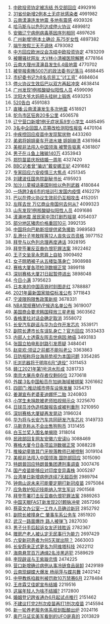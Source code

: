 1. [中欧投资协定被冻结 外交部回应](http://www.baidu.com/baidu?cl=3&tn=SE_baiduhomet8_jmjb7mjw&rsv_dl=fyb_top&fr=top1000&wd=%D6%D0%C5%B7%CD%B6%D7%CA%D0%AD%B6%A8%B1%BB%B6%B3%BD%E1%20%CD%E2%BD%BB%B2%BF%BB%D8%D3%A6) 4992916
1. [31省份新增2例本土无症状感染者](http://www.baidu.com/baidu?cl=3&tn=SE_baiduhomet8_jmjb7mjw&rsv_dl=fyb_top&fr=top1000&wd=31%CA%A1%B7%DD%D0%C2%D4%F62%C0%FD%B1%BE%CD%C1%CE%DE%D6%A2%D7%B4%B8%D0%C8%BE%D5%DF) 4991982
1. [云南漾濞连发地震 多地有震感](http://www.baidu.com/baidu?cl=3&tn=SE_baiduhomet8_jmjb7mjw&rsv_dl=fyb_top&fr=top1000&wd=%D4%C6%C4%CF%D1%FA%E5%A8%C1%AC%B7%A2%B5%D8%D5%F0%20%B6%E0%B5%D8%D3%D0%D5%F0%B8%D0) 4939326
1. [哈马斯与以色列达成停火协议](http://www.baidu.com/baidu?cl=3&tn=SE_baiduhomet8_jmjb7mjw&rsv_dl=fyb_top&fr=top1000&wd=%B9%FE%C2%ED%CB%B9%D3%EB%D2%D4%C9%AB%C1%D0%B4%EF%B3%C9%CD%A3%BB%F0%D0%AD%D2%E9) 4899812
1. [安徽辽宁病例病毒基因序列相同](http://www.baidu.com/baidu?cl=3&tn=SE_baiduhomet8_jmjb7mjw&rsv_dl=fyb_top&fr=top1000&wd=%B0%B2%BB%D5%C1%C9%C4%FE%B2%A1%C0%FD%B2%A1%B6%BE%BB%F9%D2%F2%D0%F2%C1%D0%CF%E0%CD%AC) 4897626
1. [广州新增1例本土确诊 系75岁女性](http://www.baidu.com/baidu?cl=3&tn=SE_baiduhomet8_jmjb7mjw&rsv_dl=fyb_top&fr=top1000&wd=%B9%E3%D6%DD%D0%C2%D4%F61%C0%FD%B1%BE%CD%C1%C8%B7%D5%EF%20%CF%B575%CB%EA%C5%AE%D0%D4) 4897382
1. [端午放假三天不调休](http://www.baidu.com/baidu?cl=3&tn=SE_baiduhomet8_jmjb7mjw&rsv_dl=fyb_top&fr=top1000&wd=%B6%CB%CE%E7%B7%C5%BC%D9%C8%FD%CC%EC%B2%BB%B5%F7%D0%DD) 4793082
1. [中方回应欧洲议会冻结中欧投资协定](http://www.baidu.com/baidu?cl=3&tn=SE_baiduhomet8_jmjb7mjw&rsv_dl=fyb_top&fr=top1000&wd=%D6%D0%B7%BD%BB%D8%D3%A6%C5%B7%D6%DE%D2%E9%BB%E1%B6%B3%BD%E1%D6%D0%C5%B7%CD%B6%D7%CA%D0%AD%B6%A8) 4783209
1. [被曝骚扰网友 大V林小清被医院解聘](http://www.baidu.com/baidu?cl=3&tn=SE_baiduhomet8_jmjb7mjw&rsv_dl=fyb_top&fr=top1000&wd=%B1%BB%C6%D8%C9%A7%C8%C5%CD%F8%D3%D1%20%B4%F3V%C1%D6%D0%A1%C7%E5%B1%BB%D2%BD%D4%BA%BD%E2%C6%B8) 4778164
1. [云南大理州漾濞县发生6.4级地震](http://www.baidu.com/baidu?cl=3&tn=SE_baiduhomet8_jmjb7mjw&rsv_dl=fyb_top&fr=top1000&wd=%D4%C6%C4%CF%B4%F3%C0%ED%D6%DD%D1%FA%E5%A8%CF%D8%B7%A2%C9%FA6.4%BC%B6%B5%D8%D5%F0) 4770702
1. [被举报索贿500万的政法委书记落马](http://www.baidu.com/baidu?cl=3&tn=SE_baiduhomet8_jmjb7mjw&rsv_dl=fyb_top&fr=top1000&wd=%B1%BB%BE%D9%B1%A8%CB%F7%BB%DF500%CD%F2%B5%C4%D5%FE%B7%A8%CE%AF%CA%E9%BC%C7%C2%E4%C2%ED) 4688445
1. [市纪委书记为8名农民工“讨工资”](http://www.baidu.com/baidu?cl=3&tn=SE_baiduhomet8_jmjb7mjw&rsv_dl=fyb_top&fr=top1000&wd=%CA%D0%BC%CD%CE%AF%CA%E9%BC%C7%CE%AA8%C3%FB%C5%A9%C3%F1%B9%A4%A1%B0%CC%D6%B9%A4%D7%CA%A1%B1) 4684604
1. [停火协议生效后巴以双方再起冲突](http://www.baidu.com/baidu?cl=3&tn=SE_baiduhomet8_jmjb7mjw&rsv_dl=fyb_top&fr=top1000&wd=%CD%A3%BB%F0%D0%AD%D2%E9%C9%FA%D0%A7%BA%F3%B0%CD%D2%D4%CB%AB%B7%BD%D4%D9%C6%F0%B3%E5%CD%BB) 4638414
1. [广州发现1例核酸疑似阳性人员](http://www.baidu.com/baidu?cl=3&tn=SE_baiduhomet8_jmjb7mjw&rsv_dl=fyb_top&fr=top1000&wd=%B9%E3%D6%DD%B7%A2%CF%D61%C0%FD%BA%CB%CB%E1%D2%C9%CB%C6%D1%F4%D0%D4%C8%CB%D4%B1) 4599096
1. [沈阳大爷大妈把头挂树上锻炼](http://www.baidu.com/baidu?cl=3&tn=SE_baiduhomet8_jmjb7mjw&rsv_dl=fyb_top&fr=top1000&wd=%C9%F2%D1%F4%B4%F3%D2%AF%B4%F3%C2%E8%B0%D1%CD%B7%B9%D2%CA%F7%C9%CF%B6%CD%C1%B6) 4593253
1. [520告白](http://www.baidu.com/baidu?cl=3&tn=SE_baiduhomet8_jmjb7mjw&rsv_dl=fyb_top&fr=top1000&wd=520%B8%E6%B0%D7) 4591083
1. [直播:云南漾濞发生多次地震](http://www.baidu.com/baidu?cl=3&tn=SE_baiduhomet8_jmjb7mjw&rsv_dl=fyb_top&fr=top1000&wd=%D6%B1%B2%A5%3A%D4%C6%C4%CF%D1%FA%E5%A8%B7%A2%C9%FA%B6%E0%B4%CE%B5%D8%D5%F0) 4518921
1. [鸵鸟市区狂奔20多公里](http://www.baidu.com/baidu?cl=3&tn=SE_baiduhomet8_jmjb7mjw&rsv_dl=fyb_top&fr=top1000&wd=%CD%D2%C4%F1%CA%D0%C7%F8%BF%F1%B1%BC20%B6%E0%B9%AB%C0%EF) 4506578
1. [辽宁营口新增1例无症状系9岁小学生](http://www.baidu.com/baidu?cl=3&tn=SE_baiduhomet8_jmjb7mjw&rsv_dl=fyb_top&fr=top1000&wd=%C1%C9%C4%FE%D3%AA%BF%DA%D0%C2%D4%F61%C0%FD%CE%DE%D6%A2%D7%B4%CF%B59%CB%EA%D0%A1%D1%A7%C9%FA) 4485495
1. [3名中企回国人员篡改检测阳性报告](http://www.baidu.com/baidu?cl=3&tn=SE_baiduhomet8_jmjb7mjw&rsv_dl=fyb_top&fr=top1000&wd=3%C3%FB%D6%D0%C6%F3%BB%D8%B9%FA%C8%CB%D4%B1%B4%DB%B8%C4%BC%EC%B2%E2%D1%F4%D0%D4%B1%A8%B8%E6) 4470104
1. [中疾控回应疫苗中发现絮状物](http://www.baidu.com/baidu?cl=3&tn=SE_baiduhomet8_jmjb7mjw&rsv_dl=fyb_top&fr=top1000&wd=%D6%D0%BC%B2%BF%D8%BB%D8%D3%A6%D2%DF%C3%E7%D6%D0%B7%A2%CF%D6%D0%F5%D7%B4%CE%EF) 4433260
1. [弟弟将姐姐豪车开进水塘 姐姐崩溃](http://www.baidu.com/baidu?cl=3&tn=SE_baiduhomet8_jmjb7mjw&rsv_dl=fyb_top&fr=top1000&wd=%B5%DC%B5%DC%BD%AB%BD%E3%BD%E3%BA%C0%B3%B5%BF%AA%BD%F8%CB%AE%CC%C1%20%BD%E3%BD%E3%B1%C0%C0%A3) 4361984
1. [美舰非法闯入中国领海 被警告驱离](http://www.baidu.com/baidu?cl=3&tn=SE_baiduhomet8_jmjb7mjw&rsv_dl=fyb_top&fr=top1000&wd=%C3%C0%BD%A2%B7%C7%B7%A8%B4%B3%C8%EB%D6%D0%B9%FA%C1%EC%BA%A3%20%B1%BB%BE%AF%B8%E6%C7%FD%C0%EB) 4361807
1. [男子在斗鱼上赌输140万](http://www.baidu.com/baidu?cl=3&tn=SE_baiduhomet8_jmjb7mjw&rsv_dl=fyb_top&fr=top1000&wd=%C4%D0%D7%D3%D4%DA%B6%B7%D3%E3%C9%CF%B6%C4%CA%E4140%CD%F2) 4353943
1. [郑恺苗苗庆祝结婚一周年](http://www.baidu.com/baidu?cl=3&tn=SE_baiduhomet8_jmjb7mjw&rsv_dl=fyb_top&fr=top1000&wd=%D6%A3%E2%FD%C3%E7%C3%E7%C7%EC%D7%A3%BD%E1%BB%E9%D2%BB%D6%DC%C4%EA) 4327420
1. [BBC记者曾“骗访”戴安娜王妃](http://www.baidu.com/baidu?cl=3&tn=SE_baiduhomet8_jmjb7mjw&rsv_dl=fyb_top&fr=top1000&wd=BBC%BC%C7%D5%DF%D4%F8%A1%B0%C6%AD%B7%C3%A1%B1%B4%F7%B0%B2%C4%C8%CD%F5%E5%FA) 4291682
1. [专家回应六安疫情三大焦点](http://www.baidu.com/baidu?cl=3&tn=SE_baiduhomet8_jmjb7mjw&rsv_dl=fyb_top&fr=top1000&wd=%D7%A8%BC%D2%BB%D8%D3%A6%C1%F9%B0%B2%D2%DF%C7%E9%C8%FD%B4%F3%BD%B9%B5%E3) 4251345
1. [刘建波任国务院副秘书长](http://www.baidu.com/baidu?cl=3&tn=SE_baiduhomet8_jmjb7mjw&rsv_dl=fyb_top&fr=top1000&wd=%C1%F5%BD%A8%B2%A8%C8%CE%B9%FA%CE%F1%D4%BA%B8%B1%C3%D8%CA%E9%B3%A4) 4195923
1. [加沙儿童喊话美国别给以色列武器](http://www.baidu.com/baidu?cl=3&tn=SE_baiduhomet8_jmjb7mjw&rsv_dl=fyb_top&fr=top1000&wd=%BC%D3%C9%B3%B6%F9%CD%AF%BA%B0%BB%B0%C3%C0%B9%FA%B1%F0%B8%F8%D2%D4%C9%AB%C1%D0%CE%E4%C6%F7) 4180844
1. [一场跨3省6市的培训引发国内疫情](http://www.baidu.com/baidu?cl=3&tn=SE_baiduhomet8_jmjb7mjw&rsv_dl=fyb_top&fr=top1000&wd=%D2%BB%B3%A1%BF%E73%CA%A16%CA%D0%B5%C4%C5%E0%D1%B5%D2%FD%B7%A2%B9%FA%C4%DA%D2%DF%C7%E9) 4162279
1. [巴以在停火协议生效前仍互相攻击](http://www.baidu.com/baidu?cl=3&tn=SE_baiduhomet8_jmjb7mjw&rsv_dl=fyb_top&fr=top1000&wd=%B0%CD%D2%D4%D4%DA%CD%A3%BB%F0%D0%AD%D2%E9%C9%FA%D0%A7%C7%B0%C8%D4%BB%A5%CF%E0%B9%A5%BB%F7) 4152051
1. [左晖去世 万亿商业帝国何去何从?](http://www.baidu.com/baidu?cl=3&tn=SE_baiduhomet8_jmjb7mjw&rsv_dl=fyb_top&fr=top1000&wd=%D7%F3%EA%CD%C8%A5%CA%C0%20%CD%F2%D2%DA%C9%CC%D2%B5%B5%DB%B9%FA%BA%CE%C8%A5%BA%CE%B4%D3%3F) 4099323
1. [山东发现1例核酸疑似阳性人员](http://www.baidu.com/baidu?cl=3&tn=SE_baiduhomet8_jmjb7mjw&rsv_dl=fyb_top&fr=top1000&wd=%C9%BD%B6%AB%B7%A2%CF%D61%C0%FD%BA%CB%CB%E1%D2%C9%CB%C6%D1%F4%D0%D4%C8%CB%D4%B1) 4091686
1. [漾濞地震 居民家中顶灯剧烈摇晃](http://www.baidu.com/baidu?cl=3&tn=SE_baiduhomet8_jmjb7mjw&rsv_dl=fyb_top&fr=top1000&wd=%D1%FA%E5%A8%B5%D8%D5%F0%20%BE%D3%C3%F1%BC%D2%D6%D0%B6%A5%B5%C6%BE%E7%C1%D2%D2%A1%BB%CE) 4054037
1. [部分地区猪肉价格重回10元](http://www.baidu.com/baidu?cl=3&tn=SE_baiduhomet8_jmjb7mjw&rsv_dl=fyb_top&fr=top1000&wd=%B2%BF%B7%D6%B5%D8%C7%F8%D6%ED%C8%E2%BC%DB%B8%F1%D6%D8%BB%D810%D4%AA) 3992135
1. [中国将向巴勒斯坦提供紧急援助](http://www.baidu.com/baidu?cl=3&tn=SE_baiduhomet8_jmjb7mjw&rsv_dl=fyb_top&fr=top1000&wd=%D6%D0%B9%FA%BD%AB%CF%F2%B0%CD%C0%D5%CB%B9%CC%B9%CC%E1%B9%A9%BD%F4%BC%B1%D4%AE%D6%FA) 3989583
1. [乱港分子岑敖晖等12人丧失议员资格](http://www.baidu.com/baidu?cl=3&tn=SE_baiduhomet8_jmjb7mjw&rsv_dl=fyb_top&fr=top1000&wd=%C2%D2%B8%DB%B7%D6%D7%D3%E1%AF%B0%BD%EA%CD%B5%C812%C8%CB%C9%A5%CA%A7%D2%E9%D4%B1%D7%CA%B8%F1) 3977152
1. [拜登与以色列总理再度通话](http://www.baidu.com/baidu?cl=3&tn=SE_baiduhomet8_jmjb7mjw&rsv_dl=fyb_top&fr=top1000&wd=%B0%DD%B5%C7%D3%EB%D2%D4%C9%AB%C1%D0%D7%DC%C0%ED%D4%D9%B6%C8%CD%A8%BB%B0) 3928195
1. [拜登签署反亚裔仇恨犯罪法案](http://www.baidu.com/baidu?cl=3&tn=SE_baiduhomet8_jmjb7mjw&rsv_dl=fyb_top&fr=top1000&wd=%B0%DD%B5%C7%C7%A9%CA%F0%B7%B4%D1%C7%D2%E1%B3%F0%BA%DE%B7%B8%D7%EF%B7%A8%B0%B8) 3922462
1. [王子文坐吴永恩肩上自拍](http://www.baidu.com/baidu?cl=3&tn=SE_baiduhomet8_jmjb7mjw&rsv_dl=fyb_top&fr=top1000&wd=%CD%F5%D7%D3%CE%C4%D7%F8%CE%E2%D3%C0%B6%F7%BC%E7%C9%CF%D7%D4%C5%C4) 3909492
1. [女子晾晒被子从五楼坠落身亡](http://www.baidu.com/baidu?cl=3&tn=SE_baiduhomet8_jmjb7mjw&rsv_dl=fyb_top&fr=top1000&wd=%C5%AE%D7%D3%C1%C0%C9%B9%B1%BB%D7%D3%B4%D3%CE%E5%C2%A5%D7%B9%C2%E4%C9%ED%CD%F6) 3908988
1. [赛格大厦各项检测数据正常](http://www.baidu.com/baidu?cl=3&tn=SE_baiduhomet8_jmjb7mjw&rsv_dl=fyb_top&fr=top1000&wd=%C8%FC%B8%F1%B4%F3%CF%C3%B8%F7%CF%EE%BC%EC%B2%E2%CA%FD%BE%DD%D5%FD%B3%A3) 3899118
1. [深圳赛格大厦21日起暂停进出](http://www.baidu.com/baidu?cl=3&tn=SE_baiduhomet8_jmjb7mjw&rsv_dl=fyb_top&fr=top1000&wd=%C9%EE%DB%DA%C8%FC%B8%F1%B4%F3%CF%C321%C8%D5%C6%F0%D4%DD%CD%A3%BD%F8%B3%F6) 3898048
1. [今日小满](http://www.baidu.com/baidu?cl=3&tn=SE_baiduhomet8_jmjb7mjw&rsv_dl=fyb_top&fr=top1000&wd=%BD%F1%C8%D5%D0%A1%C2%FA) 3795623
1. [日本来的中国高铁时刻图走红](http://www.baidu.com/baidu?cl=3&tn=SE_baiduhomet8_jmjb7mjw&rsv_dl=fyb_top&fr=top1000&wd=%C8%D5%B1%BE%C0%B4%B5%C4%D6%D0%B9%FA%B8%DF%CC%FA%CA%B1%BF%CC%CD%BC%D7%DF%BA%EC) 3788887
1. [2021年最新国家赔偿标准公布](http://www.baidu.com/baidu?cl=3&tn=SE_baiduhomet8_jmjb7mjw&rsv_dl=fyb_top&fr=top1000&wd=2021%C4%EA%D7%EE%D0%C2%B9%FA%BC%D2%C5%E2%B3%A5%B1%EA%D7%BC%B9%AB%B2%BC) 3711843
1. [宁波限购限售政策新规](http://www.baidu.com/baidu?cl=3&tn=SE_baiduhomet8_jmjb7mjw&rsv_dl=fyb_top&fr=top1000&wd=%C4%FE%B2%A8%CF%DE%B9%BA%CF%DE%CA%DB%D5%FE%B2%DF%D0%C2%B9%E6) 3678331
1. [NBA常规赛MVP候选名单公布](http://www.baidu.com/baidu?cl=3&tn=SE_baiduhomet8_jmjb7mjw&rsv_dl=fyb_top&fr=top1000&wd=NBA%B3%A3%B9%E6%C8%FCMVP%BA%F2%D1%A1%C3%FB%B5%A5%B9%AB%B2%BC) 3619007
1. [美国商会要求韩国释放三星老板](http://www.baidu.com/baidu?cl=3&tn=SE_baiduhomet8_jmjb7mjw&rsv_dl=fyb_top&fr=top1000&wd=%C3%C0%B9%FA%C9%CC%BB%E1%D2%AA%C7%F3%BA%AB%B9%FA%CA%CD%B7%C5%C8%FD%D0%C7%C0%CF%B0%E5) 3603562
1. [香格里拉对话会确定取消](http://www.baidu.com/baidu?cl=3&tn=SE_baiduhomet8_jmjb7mjw&rsv_dl=fyb_top&fr=top1000&wd=%CF%E3%B8%F1%C0%EF%C0%AD%B6%D4%BB%B0%BB%E1%C8%B7%B6%A8%C8%A1%CF%FB) 3558072
1. [长安汽车辟谣与华为合作开发芯片](http://www.baidu.com/baidu?cl=3&tn=SE_baiduhomet8_jmjb7mjw&rsv_dl=fyb_top&fr=top1000&wd=%B3%A4%B0%B2%C6%FB%B3%B5%B1%D9%D2%A5%D3%EB%BB%AA%CE%AA%BA%CF%D7%F7%BF%AA%B7%A2%D0%BE%C6%AC) 3539171
1. [副院长遭市长车误轧身亡？官方回应](http://www.baidu.com/baidu?cl=3&tn=SE_baiduhomet8_jmjb7mjw&rsv_dl=fyb_top&fr=top1000&wd=%B8%B1%D4%BA%B3%A4%D4%E2%CA%D0%B3%A4%B3%B5%CE%F3%D4%FE%C9%ED%CD%F6%A3%BF%B9%D9%B7%BD%BB%D8%D3%A6) 3533433
1. [内部人士透露左晖去世病因:肺癌](http://www.baidu.com/baidu?cl=3&tn=SE_baiduhomet8_jmjb7mjw&rsv_dl=fyb_top&fr=top1000&wd=%C4%DA%B2%BF%C8%CB%CA%BF%CD%B8%C2%B6%D7%F3%EA%CD%C8%A5%CA%C0%B2%A1%D2%F2%3A%B7%CE%B0%A9) 3493183
1. [张国立拍电影封路引发质疑](http://www.baidu.com/baidu?cl=3&tn=SE_baiduhomet8_jmjb7mjw&rsv_dl=fyb_top&fr=top1000&wd=%D5%C5%B9%FA%C1%A2%C5%C4%B5%E7%D3%B0%B7%E2%C2%B7%D2%FD%B7%A2%D6%CA%D2%C9) 3484041
1. [赵奕欢:领证之前都不能叫老公](http://www.baidu.com/baidu?cl=3&tn=SE_baiduhomet8_jmjb7mjw&rsv_dl=fyb_top&fr=top1000&wd=%D5%D4%DE%C8%BB%B6%3A%C1%EC%D6%A4%D6%AE%C7%B0%B6%BC%B2%BB%C4%DC%BD%D0%C0%CF%B9%AB) 3363863
1. [日防相称将台海局势视为本国问题](http://www.baidu.com/baidu?cl=3&tn=SE_baiduhomet8_jmjb7mjw&rsv_dl=fyb_top&fr=top1000&wd=%C8%D5%B7%C0%CF%E0%B3%C6%BD%AB%CC%A8%BA%A3%BE%D6%CA%C6%CA%D3%CE%AA%B1%BE%B9%FA%CE%CA%CC%E2) 3354285
1. [IE浏览器将于明年6月“退役”](http://www.baidu.com/baidu?cl=3&tn=SE_baiduhomet8_jmjb7mjw&rsv_dl=fyb_top&fr=top1000&wd=IE%E4%AF%C0%C0%C6%F7%BD%AB%D3%DA%C3%F7%C4%EA6%D4%C2%A1%B0%CD%CB%D2%DB%A1%B1) 3311453
1. [赣江2021年第1号洪水形成](http://www.baidu.com/baidu?cl=3&tn=SE_baiduhomet8_jmjb7mjw&rsv_dl=fyb_top&fr=top1000&wd=%B8%D3%BD%AD2021%C4%EA%B5%DA1%BA%C5%BA%E9%CB%AE%D0%CE%B3%C9) 3281733
1. [南京大屠杀幸存者仅剩66位](http://www.baidu.com/baidu?cl=3&tn=SE_baiduhomet8_jmjb7mjw&rsv_dl=fyb_top&fr=top1000&wd=%C4%CF%BE%A9%B4%F3%CD%C0%C9%B1%D0%D2%B4%E6%D5%DF%BD%F6%CA%A366%CE%BB) 3270618
1. [外媒:3名中国船员在加纳海域被绑架](http://www.baidu.com/baidu?cl=3&tn=SE_baiduhomet8_jmjb7mjw&rsv_dl=fyb_top&fr=top1000&wd=%CD%E2%C3%BD%3A3%C3%FB%D6%D0%B9%FA%B4%AC%D4%B1%D4%DA%BC%D3%C4%C9%BA%A3%D3%F2%B1%BB%B0%F3%BC%DC) 3261662
1. [四部门:推动城市停车设施发展](http://www.baidu.com/baidu?cl=3&tn=SE_baiduhomet8_jmjb7mjw&rsv_dl=fyb_top&fr=top1000&wd=%CB%C4%B2%BF%C3%C5%3A%CD%C6%B6%AF%B3%C7%CA%D0%CD%A3%B3%B5%C9%E8%CA%A9%B7%A2%D5%B9) 3254751
1. [姜潮宣布老婆麦迪娜怀二胎](http://www.baidu.com/baidu?cl=3&tn=SE_baiduhomet8_jmjb7mjw&rsv_dl=fyb_top&fr=top1000&wd=%BD%AA%B3%B1%D0%FB%B2%BC%C0%CF%C6%C5%C2%F3%B5%CF%C4%C8%BB%B3%B6%FE%CC%A5) 3240803
1. [小学生未捐款被老师拍视频示众](http://www.baidu.com/baidu?cl=3&tn=SE_baiduhomet8_jmjb7mjw&rsv_dl=fyb_top&fr=top1000&wd=%D0%A1%D1%A7%C9%FA%CE%B4%BE%E8%BF%EE%B1%BB%C0%CF%CA%A6%C5%C4%CA%D3%C6%B5%CA%BE%D6%DA) 3225670
1. [日球员涉伪造核酸报告或被判重刑](http://www.baidu.com/baidu?cl=3&tn=SE_baiduhomet8_jmjb7mjw&rsv_dl=fyb_top&fr=top1000&wd=%C8%D5%C7%F2%D4%B1%C9%E6%CE%B1%D4%EC%BA%CB%CB%E1%B1%A8%B8%E6%BB%F2%B1%BB%C5%D0%D6%D8%D0%CC) 3210950
1. [深圳赛格大厦疑再发晃动](http://www.baidu.com/baidu?cl=3&tn=SE_baiduhomet8_jmjb7mjw&rsv_dl=fyb_top&fr=top1000&wd=%C9%EE%DB%DA%C8%FC%B8%F1%B4%F3%CF%C3%D2%C9%D4%D9%B7%A2%BB%CE%B6%AF) 3196024
1. [华为将与长安汽车共同研发汽车芯片](http://www.baidu.com/baidu?cl=3&tn=SE_baiduhomet8_jmjb7mjw&rsv_dl=fyb_top&fr=top1000&wd=%BB%AA%CE%AA%BD%AB%D3%EB%B3%A4%B0%B2%C6%FB%B3%B5%B9%B2%CD%AC%D1%D0%B7%A2%C6%FB%B3%B5%D0%BE%C6%AC) 3149733
1. [马斯克称从不会出售狗狗币](http://www.baidu.com/baidu?cl=3&tn=SE_baiduhomet8_jmjb7mjw&rsv_dl=fyb_top&fr=top1000&wd=%C2%ED%CB%B9%BF%CB%B3%C6%B4%D3%B2%BB%BB%E1%B3%F6%CA%DB%B9%B7%B9%B7%B1%D2) 3131455
1. [白玉兰奖入围名单揭晓](http://www.baidu.com/baidu?cl=3&tn=SE_baiduhomet8_jmjb7mjw&rsv_dl=fyb_top&fr=top1000&wd=%B0%D7%D3%F1%C0%BC%BD%B1%C8%EB%CE%A7%C3%FB%B5%A5%BD%D2%CF%FE) 3118014
1. [民政部回复网友安徽六安读lù](http://www.baidu.com/baidu?cl=3&tn=SE_baiduhomet8_jmjb7mjw&rsv_dl=fyb_top&fr=top1000&wd=%C3%F1%D5%FE%B2%BF%BB%D8%B8%B4%CD%F8%D3%D1%B0%B2%BB%D5%C1%F9%B0%B2%B6%C1l%A8%B4) 3088469
1. [赛格大厦今日各项监测数据正常](http://www.baidu.com/baidu?cl=3&tn=SE_baiduhomet8_jmjb7mjw&rsv_dl=fyb_top&fr=top1000&wd=%C8%FC%B8%F1%B4%F3%CF%C3%BD%F1%C8%D5%B8%F7%CF%EE%BC%E0%B2%E2%CA%FD%BE%DD%D5%FD%B3%A3) 3088228
1. [推搡幼童致其门牙脱落教师已被控制](http://www.baidu.com/baidu?cl=3&tn=SE_baiduhomet8_jmjb7mjw&rsv_dl=fyb_top&fr=top1000&wd=%CD%C6%DE%FA%D3%D7%CD%AF%D6%C2%C6%E4%C3%C5%D1%C0%CD%D1%C2%E4%BD%CC%CA%A6%D2%D1%B1%BB%BF%D8%D6%C6) 3019104
1. [美舰非法闯入中国领海 国防部回应](http://www.baidu.com/baidu?cl=3&tn=SE_baiduhomet8_jmjb7mjw&rsv_dl=fyb_top&fr=top1000&wd=%C3%C0%BD%A2%B7%C7%B7%A8%B4%B3%C8%EB%D6%D0%B9%FA%C1%EC%BA%A3%20%B9%FA%B7%C0%B2%BF%BB%D8%D3%A6) 3015090
1. [特朗普回应特朗普集团遭刑事调查](http://www.baidu.com/baidu?cl=3&tn=SE_baiduhomet8_jmjb7mjw&rsv_dl=fyb_top&fr=top1000&wd=%CC%D8%C0%CA%C6%D5%BB%D8%D3%A6%CC%D8%C0%CA%C6%D5%BC%AF%CD%C5%D4%E2%D0%CC%CA%C2%B5%F7%B2%E9) 3007476
1. [国产疫苗能够应对印度变异毒株](http://www.baidu.com/baidu?cl=3&tn=SE_baiduhomet8_jmjb7mjw&rsv_dl=fyb_top&fr=top1000&wd=%B9%FA%B2%FA%D2%DF%C3%E7%C4%DC%B9%BB%D3%A6%B6%D4%D3%A1%B6%C8%B1%E4%D2%EC%B6%BE%D6%EA) 3005287
1. [台湾单日新增病例连续7天超百例](http://www.baidu.com/baidu?cl=3&tn=SE_baiduhomet8_jmjb7mjw&rsv_dl=fyb_top&fr=top1000&wd=%CC%A8%CD%E5%B5%A5%C8%D5%D0%C2%D4%F6%B2%A1%C0%FD%C1%AC%D0%F87%CC%EC%B3%AC%B0%D9%C0%FD) 2989794
1. [钟南山说未来可能要定期打新冠疫苗](http://www.baidu.com/baidu?cl=3&tn=SE_baiduhomet8_jmjb7mjw&rsv_dl=fyb_top&fr=top1000&wd=%D6%D3%C4%CF%C9%BD%CB%B5%CE%B4%C0%B4%BF%C9%C4%DC%D2%AA%B6%A8%C6%DA%B4%F2%D0%C2%B9%DA%D2%DF%C3%E7) 2975084
1. [应急救护知识技能纳入学生军训](http://www.baidu.com/baidu?cl=3&tn=SE_baiduhomet8_jmjb7mjw&rsv_dl=fyb_top&fr=top1000&wd=%D3%A6%BC%B1%BE%C8%BB%A4%D6%AA%CA%B6%BC%BC%C4%DC%C4%C9%C8%EB%D1%A7%C9%FA%BE%FC%D1%B5) 2901568
1. [拜登签署打击反亚裔仇恨犯罪法案](http://www.baidu.com/baidu?cl=3&tn=SE_baiduhomet8_jmjb7mjw&rsv_dl=fyb_top&fr=top1000&wd=%B0%DD%B5%C7%C7%A9%CA%F0%B4%F2%BB%F7%B7%B4%D1%C7%D2%E1%B3%F0%BA%DE%B7%B8%D7%EF%B7%A8%B0%B8) 2889263
1. [中国天眼FAST新发现201颗脉冲星](http://www.baidu.com/baidu?cl=3&tn=SE_baiduhomet8_jmjb7mjw&rsv_dl=fyb_top&fr=top1000&wd=%D6%D0%B9%FA%CC%EC%D1%DBFAST%D0%C2%B7%A2%CF%D6201%BF%C5%C2%F6%B3%E5%D0%C7) 2857266
1. [蔡英文办公室一工作人员确诊新冠](http://www.baidu.com/baidu?cl=3&tn=SE_baiduhomet8_jmjb7mjw&rsv_dl=fyb_top&fr=top1000&wd=%B2%CC%D3%A2%CE%C4%B0%EC%B9%AB%CA%D2%D2%BB%B9%A4%D7%F7%C8%CB%D4%B1%C8%B7%D5%EF%D0%C2%B9%DA) 2852792
1. [副院长被撞身亡 肇事车系公务车](http://www.baidu.com/baidu?cl=3&tn=SE_baiduhomet8_jmjb7mjw&rsv_dl=fyb_top&fr=top1000&wd=%B8%B1%D4%BA%B3%A4%B1%BB%D7%B2%C9%ED%CD%F6%20%D5%D8%CA%C2%B3%B5%CF%B5%B9%AB%CE%F1%B3%B5) 2851920
1. [武汉一路面爆炸 路人被弹飞](http://www.baidu.com/baidu?cl=3&tn=SE_baiduhomet8_jmjb7mjw&rsv_dl=fyb_top&fr=top1000&wd=%CE%E4%BA%BA%D2%BB%C2%B7%C3%E6%B1%AC%D5%A8%20%C2%B7%C8%CB%B1%BB%B5%AF%B7%C9) 2827030
1. [男子分手后起诉女友还钱胜诉](http://www.baidu.com/baidu?cl=3&tn=SE_baiduhomet8_jmjb7mjw&rsv_dl=fyb_top&fr=top1000&wd=%C4%D0%D7%D3%B7%D6%CA%D6%BA%F3%C6%F0%CB%DF%C5%AE%D3%D1%BB%B9%C7%AE%CA%A4%CB%DF) 2782367
1. [赠房产老人被认定无民事行为能力](http://www.baidu.com/baidu?cl=3&tn=SE_baiduhomet8_jmjb7mjw&rsv_dl=fyb_top&fr=top1000&wd=%D4%F9%B7%BF%B2%FA%C0%CF%C8%CB%B1%BB%C8%CF%B6%A8%CE%DE%C3%F1%CA%C2%D0%D0%CE%AA%C4%DC%C1%A6) 2697429
1. [六安新冠患者为何5天就出院？](http://www.baidu.com/baidu?cl=3&tn=SE_baiduhomet8_jmjb7mjw&rsv_dl=fyb_top&fr=top1000&wd=%C1%F9%B0%B2%D0%C2%B9%DA%BB%BC%D5%DF%CE%AA%BA%CE5%CC%EC%BE%CD%B3%F6%D4%BA%A3%BF) 2663003
1. [长安蔚来正式更名为阿维塔科技](http://www.baidu.com/baidu?cl=3&tn=SE_baiduhomet8_jmjb7mjw&rsv_dl=fyb_top&fr=top1000&wd=%B3%A4%B0%B2%CE%B5%C0%B4%D5%FD%CA%BD%B8%FC%C3%FB%CE%AA%B0%A2%CE%AC%CB%FE%BF%C6%BC%BC) 2622112
1. [海南悬赏百万通缉2名涉黑逃犯](http://www.baidu.com/baidu?cl=3&tn=SE_baiduhomet8_jmjb7mjw&rsv_dl=fyb_top&fr=top1000&wd=%BA%A3%C4%CF%D0%FC%C9%CD%B0%D9%CD%F2%CD%A8%BC%A92%C3%FB%C9%E6%BA%DA%CC%D3%B7%B8) 2589629
1. [李现辟谣与王紫璇恋情](http://www.baidu.com/baidu?cl=3&tn=SE_baiduhomet8_jmjb7mjw&rsv_dl=fyb_top&fr=top1000&wd=%C0%EE%CF%D6%B1%D9%D2%A5%D3%EB%CD%F5%D7%CF%E8%AF%C1%B5%C7%E9) 2474225
1. [营口新增确诊病例从事冷链食品装卸](http://www.baidu.com/baidu?cl=3&tn=SE_baiduhomet8_jmjb7mjw&rsv_dl=fyb_top&fr=top1000&wd=%D3%AA%BF%DA%D0%C2%D4%F6%C8%B7%D5%EF%B2%A1%C0%FD%B4%D3%CA%C2%C0%E4%C1%B4%CA%B3%C6%B7%D7%B0%D0%B6) 2429189
1. [云南现蝴蝶大爆发 杨丽萍与蝶共舞](http://www.baidu.com/baidu?cl=3&tn=SE_baiduhomet8_jmjb7mjw&rsv_dl=fyb_top&fr=top1000&wd=%D4%C6%C4%CF%CF%D6%BA%FB%B5%FB%B4%F3%B1%AC%B7%A2%20%D1%EE%C0%F6%C6%BC%D3%EB%B5%FB%B9%B2%CE%E8) 2402142
1. [中甲教练掐裁判被罚款10万禁赛6月](http://www.baidu.com/baidu?cl=3&tn=SE_baiduhomet8_jmjb7mjw&rsv_dl=fyb_top&fr=top1000&wd=%D6%D0%BC%D7%BD%CC%C1%B7%C6%FE%B2%C3%C5%D0%B1%BB%B7%A3%BF%EE10%CD%F2%BD%FB%C8%FC6%D4%C2) 2278484
1. [王彦霖艾佳妮宣布结婚](http://www.baidu.com/baidu?cl=3&tn=SE_baiduhomet8_jmjb7mjw&rsv_dl=fyb_top&fr=top1000&wd=%CD%F5%D1%E5%C1%D8%B0%AC%BC%D1%C4%DD%D0%FB%B2%BC%BD%E1%BB%E9) 2219516
1. [这届年轻人为啥不结婚?](http://www.baidu.com/baidu?cl=3&tn=SE_baiduhomet8_jmjb7mjw&rsv_dl=fyb_top&fr=top1000&wd=%D5%E2%BD%EC%C4%EA%C7%E1%C8%CB%CE%AA%C9%B6%B2%BB%BD%E1%BB%E9%3F) 2172800
1. [婚姻登记跨省通办6月起试点推行](http://www.baidu.com/baidu?cl=3&tn=SE_baiduhomet8_jmjb7mjw&rsv_dl=fyb_top&fr=top1000&wd=%BB%E9%D2%F6%B5%C7%BC%C7%BF%E7%CA%A1%CD%A8%B0%EC6%D4%C2%C6%F0%CA%D4%B5%E3%CD%C6%D0%D0) 2151462
1. [不建议打完2剂次疫苗再打1剂次疫苗](http://www.baidu.com/baidu?cl=3&tn=SE_baiduhomet8_jmjb7mjw&rsv_dl=fyb_top&fr=top1000&wd=%B2%BB%BD%A8%D2%E9%B4%F2%CD%EA2%BC%C1%B4%CE%D2%DF%C3%E7%D4%D9%B4%F21%BC%C1%B4%CE%D2%DF%C3%E7) 2145594
1. [新一轮养老服务体系规划酝酿出炉](http://www.baidu.com/baidu?cl=3&tn=SE_baiduhomet8_jmjb7mjw&rsv_dl=fyb_top&fr=top1000&wd=%D0%C2%D2%BB%C2%D6%D1%F8%C0%CF%B7%FE%CE%F1%CC%E5%CF%B5%B9%E6%BB%AE%D4%CD%C4%F0%B3%F6%C2%AF) 2024116
1. [奥巴马证实美军看到的UFO是真的](http://www.baidu.com/baidu?cl=3&tn=SE_baiduhomet8_jmjb7mjw&rsv_dl=fyb_top&fr=top1000&wd=%B0%C2%B0%CD%C2%ED%D6%A4%CA%B5%C3%C0%BE%FC%BF%B4%B5%BD%B5%C4UFO%CA%C7%D5%E6%B5%C4) 2013829